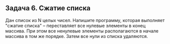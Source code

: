 ## Задача 6. Сжатие списка
Дан список из N целых чисел. Напишите программу, которая выполняет "сжатие списка" – переставляет все нулевые элементы в конец массива. При этом все ненулевые элементы располагаются в начале массива в том же порядке. Затем все нули из списка удаляются.

```
